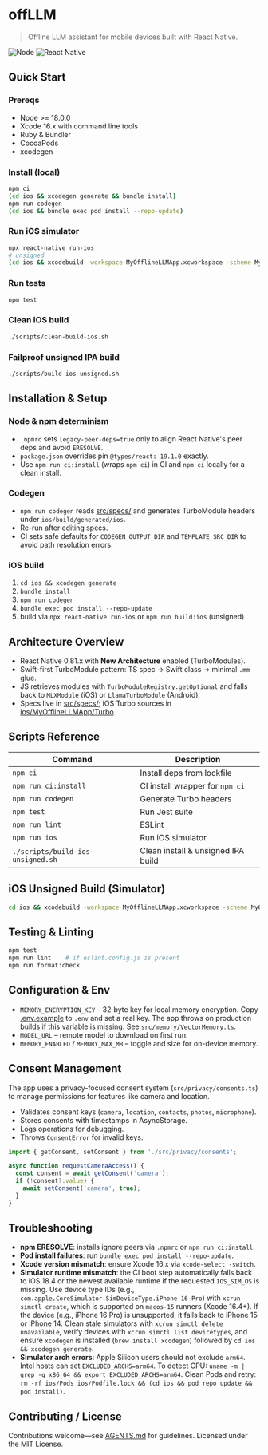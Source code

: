 # offLLM

> Offline LLM assistant for mobile devices built with React Native.

![Node](https://img.shields.io/badge/node-%3E=18.0.0-43853d?logo=node.js) ![React Native](https://img.shields.io/badge/React%20Native-0.81.x-61DAFB?logo=react)

## Quick Start

### Prereqs

- Node >= 18.0.0
- Xcode 16.x with command line tools
- Ruby & Bundler
- CocoaPods
- xcodegen

### Install (local)

```bash
npm ci
(cd ios && xcodegen generate && bundle install)
npm run codegen
(cd ios && bundle exec pod install --repo-update)
```

### Run iOS simulator

```bash
npx react-native run-ios
# unsigned
(cd ios && xcodebuild -workspace MyOfflineLLMApp.xcworkspace -scheme MyOfflineLLMApp -configuration Release -sdk iphonesimulator CODE_SIGNING_ALLOWED=NO CODE_SIGN_IDENTITY='' CODE_SIGNING_REQUIRED=NO)
```

### Run tests

```bash
npm test
```

### Clean iOS build

```bash
./scripts/clean-build-ios.sh
```

### Failproof unsigned IPA build

```bash
./scripts/build-ios-unsigned.sh
```

## Installation & Setup

### Node & npm determinism

- `.npmrc` sets `legacy-peer-deps=true` only to align React Native's peer deps and avoid `ERESOLVE`.
- `package.json` overrides pin `@types/react: 19.1.0` exactly.
- Use `npm run ci:install` (wraps `npm ci`) in CI and `npm ci` locally for a clean install.

### Codegen

 - `npm run codegen` reads [src/specs/](src/specs/) and generates TurboModule headers under `ios/build/generated/ios`.
 - Re-run after editing specs.
 - CI sets safe defaults for `CODEGEN_OUTPUT_DIR` and `TEMPLATE_SRC_DIR` to avoid path resolution errors.

### iOS build

1. `cd ios && xcodegen generate`
2. `bundle install`
3. `npm run codegen`
4. `bundle exec pod install --repo-update`
5. build via `npx react-native run-ios` or `npm run build:ios` (unsigned)

## Architecture Overview

- React Native 0.81.x with **New Architecture** enabled (TurboModules).
- Swift-first TurboModule pattern: TS spec → Swift class → minimal `.mm` glue.
- JS retrieves modules with `TurboModuleRegistry.getOptional` and falls back to `MLXModule` (iOS) or `LlamaTurboModule` (Android).
- Specs live in [src/specs/](src/specs/); iOS Turbo sources in [ios/MyOfflineLLMApp/Turbo](ios/MyOfflineLLMApp/Turbo).

## Scripts Reference

| Command              | Description                     |
| -------------------- | ------------------------------- |
| `npm ci`             | Install deps from lockfile      |
| `npm run ci:install` | CI install wrapper for `npm ci` |
| `npm run codegen`    | Generate Turbo headers          |
| `npm test`           | Run Jest suite                  |
| `npm run lint`       | ESLint                          |
| `npm run ios`        | Run iOS simulator               |
| `./scripts/build-ios-unsigned.sh` | Clean install & unsigned IPA build |

## iOS Unsigned Build (Simulator)

```bash
cd ios && xcodebuild -workspace MyOfflineLLMApp.xcworkspace -scheme MyOfflineLLMApp -configuration Release -sdk iphonesimulator CODE_SIGNING_ALLOWED=NO CODE_SIGN_IDENTITY='' CODE_SIGNING_REQUIRED=NO
```

## Testing & Linting

```bash
npm test
npm run lint    # if eslint.config.js is present
npm run format:check
```

## Configuration & Env

- `MEMORY_ENCRYPTION_KEY` – 32‑byte key for local memory encryption. Copy [.env.example](.env.example) to `.env` and set a real key. The app throws on production builds if this variable is missing. See [`src/memory/VectorMemory.ts`](src/memory/VectorMemory.ts).
- `MODEL_URL` – remote model to download on first run.
- `MEMORY_ENABLED` / `MEMORY_MAX_MB` – toggle and size for on-device memory.

## Consent Management

The app uses a privacy-focused consent system (`src/privacy/consents.ts`) to manage permissions for features like camera and location.

- Validates consent keys (`camera`, `location`, `contacts`, `photos`, `microphone`).
- Stores consents with timestamps in AsyncStorage.
- Logs operations for debugging.
- Throws `ConsentError` for invalid keys.

```typescript
import { getConsent, setConsent } from './src/privacy/consents';

async function requestCameraAccess() {
  const consent = await getConsent('camera');
  if (!consent?.value) {
    await setConsent('camera', true);
  }
}
```

## Troubleshooting

- **npm ERESOLVE**: installs ignore peers via `.npmrc` or `npm run ci:install`.
- **Pod install failures**: run `bundle exec pod install --repo-update`.
- **Xcode version mismatch**: ensure Xcode 16.x via `xcode-select -switch`.
- **Simulator runtime mismatch**: the CI boot step automatically falls back to iOS 18.4 or the newest available runtime if the requested `IOS_SIM_OS` is missing. Use device type IDs (e.g., `com.apple.CoreSimulator.SimDeviceType.iPhone-16-Pro`) with `xcrun simctl create`, which is supported on `macos-15` runners (Xcode 16.4+). If the device (e.g., iPhone 16 Pro) is unsupported, it falls back to iPhone 15 or iPhone 14. Clean stale simulators with `xcrun simctl delete unavailable`, verify devices with `xcrun simctl list devicetypes`, and ensure `xcodegen` is installed (`brew install xcodegen`) followed by `cd ios && xcodegen generate`.
- **Simulator arch errors**: Apple Silicon users should not exclude `arm64`. Intel hosts can set `EXCLUDED_ARCHS=arm64`. To detect CPU: `uname -m | grep -q x86_64 && export EXCLUDED_ARCHS=arm64`. Clean Pods and retry: `rm -rf ios/Pods ios/Podfile.lock && (cd ios && pod repo update && pod install)`.

## Contributing / License

Contributions welcome—see [AGENTS.md](AGENTS.md) for guidelines.
Licensed under the MIT License.
